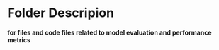 # Folder Descripion
__for files and code files related to model evaluation and performance metrics__

